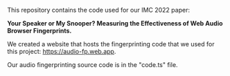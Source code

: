 This repository contains the code used for our IMC 2022 paper: 

**Your Speaker or My Snooper? Measuring the Effectiveness of Web Audio Browser Fingerprints.**

We created a website that hosts the fingerprinting code that we used for this project: 
https://audio-fp.web.app.

Our audio fingerprinting source code is in the "code.ts" file. 

